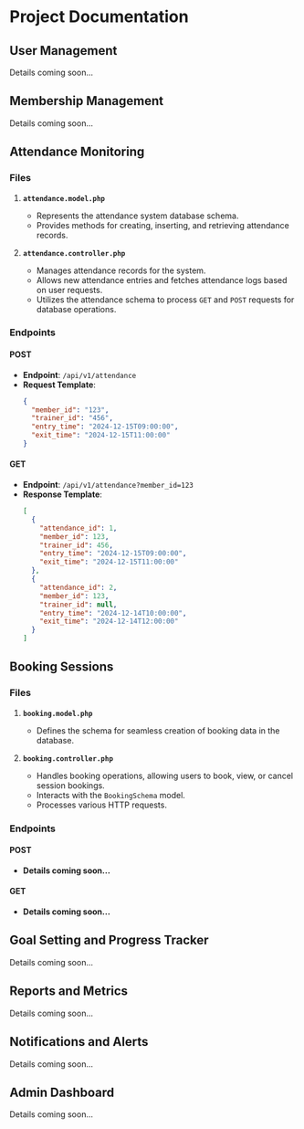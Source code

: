 # Project Documentation

## User Management

Details coming soon...

## Membership Management

Details coming soon...

## Attendance Monitoring

### Files

1. **`attendance.model.php`**
   - Represents the attendance system database schema.
   - Provides methods for creating, inserting, and retrieving attendance records.

2. **`attendance.controller.php`**
   - Manages attendance records for the system.
   - Allows new attendance entries and fetches attendance logs based on user requests.
   - Utilizes the attendance schema to process `GET` and `POST` requests for database operations.

### Endpoints

#### **POST**
- **Endpoint**: `/api/v1/attendance`
- **Request Template**:
  ```json
  {
    "member_id": "123",
    "trainer_id": "456",
    "entry_time": "2024-12-15T09:00:00",
    "exit_time": "2024-12-15T11:00:00"
  }
  ```

#### **GET**
- **Endpoint**: `/api/v1/attendance?member_id=123`
- **Response Template**:
  ```json
  [
    {
      "attendance_id": 1,
      "member_id": 123,
      "trainer_id": 456,
      "entry_time": "2024-12-15T09:00:00",
      "exit_time": "2024-12-15T11:00:00"
    },
    {
      "attendance_id": 2,
      "member_id": 123,
      "trainer_id": null,
      "entry_time": "2024-12-14T10:00:00",
      "exit_time": "2024-12-14T12:00:00"
    }
  ]
  ```

## Booking Sessions

### Files

1. **`booking.model.php`**
   - Defines the schema for seamless creation of booking data in the database.

2. **`booking.controller.php`**
   - Handles booking operations, allowing users to book, view, or cancel session bookings.
   - Interacts with the `BookingSchema` model.
   - Processes various HTTP requests.

### Endpoints

#### **POST**
- **Details coming soon...**

#### **GET**
- **Details coming soon...**

## Goal Setting and Progress Tracker

Details coming soon...

## Reports and Metrics

Details coming soon...

## Notifications and Alerts

Details coming soon...

## Admin Dashboard

Details coming soon...

